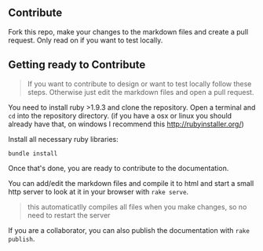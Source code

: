 Contribute
----------

Fork this repo, make your changes to the markdown files and create a pull
request. Only read on if you want to test locally.

Getting ready to Contribute
---------------------------

> If you want to contribute to design or want to test locally follow these
> steps. Otherwise just edit the markdown files and open a pull request.

You need to install ruby >1.9.3 and clone the repository. Open a terminal and
`cd` into the repository directory. (if you have a osx or linux you should
already have that, on windows I recommend this http://rubyinstaller.org/)

Install all necessary ruby libraries:

	bundle install

Once that's done, you are ready to contribute to the documentation.

You can add/edit the markdown files and compile it to html and start a small
http server to look at it in your browser with `rake serve`.

> this automaticatlly compiles all files when you make changes, so no need to
> restart the server

If you are a collaborator, you can also publish the documentation with `rake
publish`.
